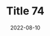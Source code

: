 ---
layout: posts
title: "Title 74"
img: "https://image.tmdb.org/t/p/w185/kPRb1mbVHGop0egQ7153y0lhzGL.jpg"
date: 2022-08-10
genre: "Comedy"
categories: Movies
tags: bollywood, shah ruch khan
published: true 
---